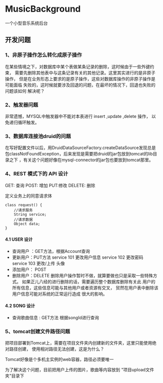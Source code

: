 # MusicBackground
一个小型音乐系统后台

## 开发问题
### 1、非原子操作怎么转化成原子操作
在某些情境之下，对数据库中某个表做某条记录的删除，这时候由于一些外键约束，
需要先删除其他表中与这条记录有关的其他记录。这里其实进行的是非原子操作，
但是在业务形态上要求的是原子操作，这些对数据库操作的非原子操作是可能面临
失败的，这时候就要涉及回退的问题，在最坏的情况下，回退也失败的问题该如何
解决呢？

### 2、触发器问题
非常遗憾，MYSQL中触发器中不能对本表进行 insert ,update ,delete 操作，
以免递归循环触发。

### 3、数据库连接池druid的问题
在写好配置文件以后，用DruidDataSourceFactory.createDataSource发现总是
包classNotFoundException，后来发现是需要把druid的jar包放到tomcat的lib目录之下
，有关这个问题好像在mysql-connector的jar包也要放到tomcat那里。


### 4、REST 模式下的 API 设计
GET: 查询
POST: 增加
PUT:修改
DELETE: 删除

定义业务上的同意请求体
```$java
class request() {
    //请求服务
    String service;
    //请求数据
    Object data;
}
```

#### 4.1 USER 设计
- 查询用户 ：GET方法，根据Account查询
- 更新用户：PUT方法 
service 101 更改用户信息 
service 102 更改密码
service 103 更改/上传 头像
- 添加用户： POST
- 删除用户：DELETE
删除用户操作暂时不做，就算要做也只是采取一些特殊方式。
如果正儿八经的进行删除的话，需要遍历整个数据库删除有关此
用户的所有信息，这些信息可能与其他用户或者资源有交叉，
贸然在用户表中删除该用户信息可能对系统的正常运行造成
很大的影响。

#### 4.2 SONG 设计
- 查询歌曲信息 : GET方法 根据songId进行查询


### 5、tomcat创建文件路径问题
把项目部署到Tomcat上，需要在项目文件夹内创建新的文件夹，这里只能使用绝对路径创建，
使用相对路径无法创建，这是为什么？

Tomcat好像是个多机主实例的web容器，路径必须要唯一

为了解决这个问题，目前把用户上传的图片，歌曲等内容放到 "项目upload文件夹"目录下